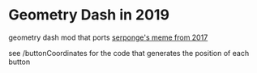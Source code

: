 # Geometry Dash in 2019

geometry dash mod that ports [serponge's meme from 2017](https://twitter.com/Sersponge/status/828175416145932288)

see /buttonCoordinates for the code that generates the position of each button